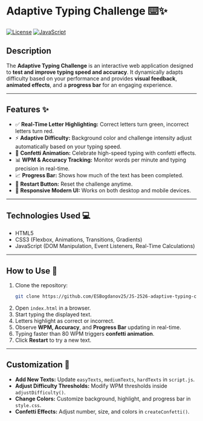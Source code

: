 # Adaptive Typing Challenge ⌨️✨

[![License](https://img.shields.io/badge/License-MIT-blue.svg)](LICENSE) [![JavaScript](https://img.shields.io/badge/JavaScript-ES6-yellow.svg)](https://developer.mozilla.org/en-US/docs/Web/JavaScript)

## Description
The **Adaptive Typing Challenge** is an interactive web application designed to **test and improve typing speed and accuracy**. It dynamically adapts difficulty based on your performance and provides **visual feedback**, **animated effects**, and a **progress bar** for an engaging experience.

---

## Features ✨

- ✅ **Real-Time Letter Highlighting:** Correct letters turn green, incorrect letters turn red.  
- ⚡ **Adaptive Difficulty:** Background color and challenge intensity adjust automatically based on your typing speed.  
- 🎉 **Confetti Animation:** Celebrate high-speed typing with confetti effects.  
- 📊 **WPM & Accuracy Tracking:** Monitor words per minute and typing precision in real-time.  
- 📈 **Progress Bar:** Shows how much of the text has been completed.  
- 🔄 **Restart Button:** Reset the challenge anytime.  
- 🎨 **Responsive Modern UI:** Works on both desktop and mobile devices.  

---

## Technologies Used 💻

- HTML5  
- CSS3 (Flexbox, Animations, Transitions, Gradients)  
- JavaScript (DOM Manipulation, Event Listeners, Real-Time Calculations)  

---

## How to Use 🚀

1. Clone the repository:
   ```bash
   git clone https://github.com/ESBogdanov25/JS-2526-adaptive-typing-challenge.git

2. Open `index.html` in a browser.  
3. Start typing the displayed text.  
4. Letters highlight as correct or incorrect.  
5. Observe **WPM, Accuracy**, and **Progress Bar** updating in real-time.  
6. Typing faster than 80 WPM triggers **confetti animation**.  
7. Click **Restart** to try a new text.  

---

## Customization 🎨

- **Add New Texts:** Update `easyTexts`, `mediumTexts`, `hardTexts` in `script.js`.  
- **Adjust Difficulty Thresholds:** Modify WPM thresholds inside `adjustDifficulty()`.  
- **Change Colors:** Customize background, highlight, and progress bar in `style.css`.  
- **Confetti Effects:** Adjust number, size, and colors in `createConfetti()`.  
